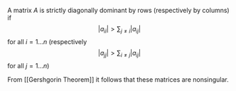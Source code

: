 A matrix $A$ is strictly diagonally dominant by rows (respectively by columns) if
$$
\lvert a_{ii} \rvert >\sum_{j\neq i}\lvert a_{ij} \rvert 
$$
for all $i=1\dots n$
(respectively
$$
\lvert a_{jj} \rvert >\sum_{i\neq j}\lvert a_{ij} \rvert
    $$for all $j=1\dots n$)

From [[Gershgorin Theorem]] it follows that these matrices are nonsingular.